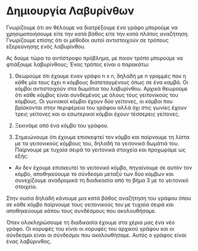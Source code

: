 # Δημιουργία Λαβυρίνθων

Γνωρίζουμε ότι αν θέλουμε να διατρέξουμε ένα γράφο μπορούμε να χρησιμοποιήσουμε είτε την κατά βάθος είτε την κατά πλάτος αναζήτηση. Γνωρίζουμε επίσης ότι οι μέθοδοι αυτοί αντιστοιχούν σε τρόπους εξερεύνησης ενός λαβυρίνθου.

Ας δούμε τώρα το αντίστροφο πρόβλημα, με ποιον τρόπο μπορούμε να φτιάξουμε λαβυρίνθους; Ένας τρόπος είναι ο παρακάτω:

1. Θεωρούμε ότι έχουμε έναν γράφο n x n, δηλαδή με n γραμμές που η κάθε μία τους έχει n κόμβους διατεταγμένους όπως σε ένα καμβά. Οι κόμβοι αντιστοιχούν στα δωμάτια του λαβυρίνθου. Αρχικά θεωρούμε ότι κάθε κόμβος είναι συνδεμένος με όλους τους γειτονικούς του κόμβους. Οι γωνιακοί κόμβοι έχουν δύο γείτονες, οι κόμβοι που βρίσκονται στην περιφέρεια του γράφου αλλά όχι στις γωνίες έχουν τρεις γείτονες και οι εσωτερικοί κόμβοι έχουν τέσσερεις γείτονες.

2. Ξεκινάμε από ένα κόμβο του γράφου.

3. Σημειώνουμε ότι έχουμε επισκεφτεί τον κόμβο και παίρνουμε τη λίστα με τα γειτονικούς κόμβους του, δηλαδή τα γειτονικά δωμάτιά του. Παίρνουμε με τυχαία σειρά τα γειτονικά στοιχεία και προχωράμε ως εξής:
  
  * Αν δεν έχουμε επισκευτεί το γειτονικό κόμβο, πηγαίνουμε σε αυτόν τον κόμβο, αποθηκεύουμε το σύνδεσμο μεταξύ των δύο κόμβων και συνεχίζουμε αναδρομικά τη διαδικασία από το βήμα 3 με το γειτονικό στοιχείο.

Στην ουσία δηλαδή κάνουμε μια κατά βάθος αναζήτηση του γράφου όπου σε κάθε κόμβο παίρνουμε τους γειτονικούς του με τυχαία σειρά και αποθηκεύουμε κάπου τους συνδέσμους που ακολουθήσαμε.

Όταν ολοκληρώσουμε τη διαδικασία έχουμε στα χέρια μας ένα νέο γράφο. Οι κορυφές του είναι οι κορυφές του αρχικού γράφου και οι σύνδεσμοι είναι οι σύνδεσμοι που ακολουθήσαμε. Αυτός ο γράφος είναι ένας λαβύρινθος.

